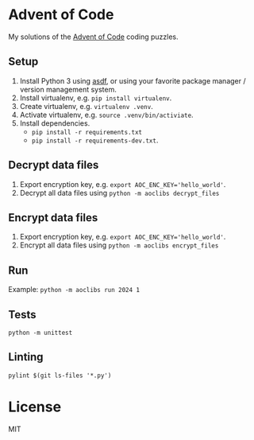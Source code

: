 # Advent of Code

My solutions of the [Advent of Code](https://adventofcode.com/) coding puzzles.

## Setup

1. Install Python 3 using [asdf](https://asdf-vm.com/guide/getting-started.html), or using your favorite package manager / version management system.
2. Install virtualenv, e.g. `pip install virtualenv`.
3. Create virtualenv, e.g. `virtualenv .venv`.
4. Activate virtualenv, e.g. `source .venv/bin/activiate`.
5. Install dependencies.
    - `pip install -r requirements.txt`
    - `pip install -r requirements-dev.txt`.

## Decrypt data files

1. Export encryption key, e.g. `export AOC_ENC_KEY='hello_world'`.
2. Decrypt all data files using `python -m aoclibs decrypt_files`

## Encrypt data files

1. Export encryption key, e.g. `export AOC_ENC_KEY='hello_world'`.
2. Encrypt all data files using `python -m aoclibs encrypt_files`

## Run

Example: `python -m aoclibs run 2024 1`

## Tests

`python -m unittest`

## Linting

`pylint $(git ls-files '*.py')`

# License

MIT
